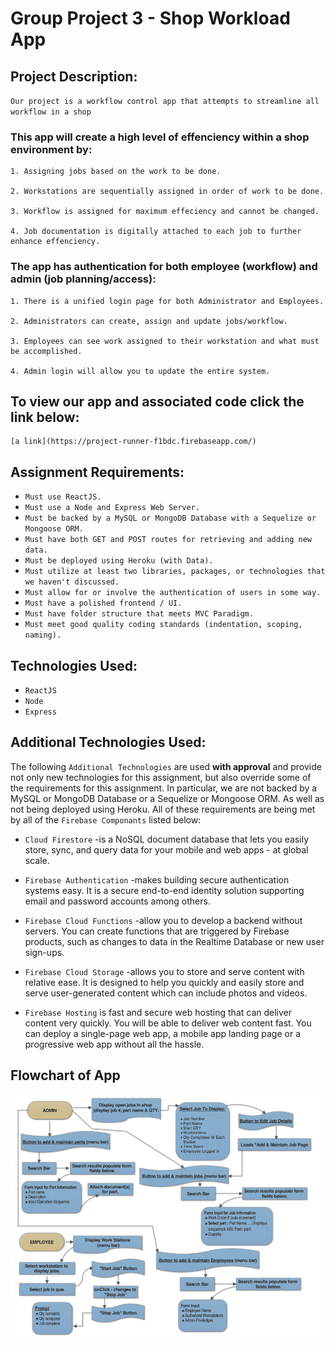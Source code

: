 # Group Project 3 - Shop Workload App

## Project Description:
   `Our project is a workflow control app that attempts to streamline all workflow in a shop`

  ### This app will create a high level of effenciency within a shop environment by:
    1. Assigning jobs based on the work to be done.

    2. Workstations are sequentially assigned in order of work to be done.

    3. Workflow is assigned for maximum effeciency and cannot be changed.

    4. Job documentation is digitally attached to each job to further enhance effenciency.

  ### The app has authentication for both employee (workflow) and admin (job planning/access):
    1. There is a unified login page for both Administrator and Employees.

    2. Administrators can create, assign and update jobs/workflow.

    3. Employees can see work assigned to their workstation and what must be accomplished.

    4. Admin login will allow you to update the entire system. 

## To view our app and associated code click the link below:
    
    [a link](https://project-runner-f1bdc.firebaseapp.com/)

## Assignment Requirements: 

- `Must use ReactJS.`
- `Must use a Node and Express Web Server.`
- `Must be backed by a MySQL or MongoDB Database with a Sequelize or Mongoose ORM.`
- `Must have both GET and POST routes for retrieving and adding new data.`
- `Must be deployed using Heroku (with Data).`
- `Must utilize at least two libraries, packages, or technologies that we haven't discussed.`
- `Must allow for or involve the authentication of users in some way.`
- `Must have a polished frontend / UI.`
- `Must have folder structure that meets MVC Paradigm.`
- `Must meet good quality coding standards (indentation, scoping, naming).`

## Technologies Used:

- `ReactJS`
- `Node`
- `Express`

## Additional Technologies Used:

The following `Additional Technologies` are used **with approval** and provide 
not only new technologies for this assignment, but also override some of the
requirements for this assignment. In particular, we are not backed by a MySQL
or MongoDB Database or a Sequelize or Mongoose ORM. As well as not being deployed
using Heroku. All of these requirements are being met by all of the `Firebase Componants`
listed below:

- `Cloud Firestore` -is a NoSQL document database that lets you easily store, 
   sync, and query data for your mobile and web apps - at global scale.

- `Firebase Authentication` -makes building secure authentication systems easy. 
   It is a secure end-to-end identity solution supporting email and password 
   accounts among others.

- `Firebase Cloud Functions` -allow you to develop a backend without servers. 
   You can create functions that are triggered by Firebase products, such as 
   changes to data in the Realtime Database or new user sign-ups.

- `Firebase Cloud Storage` -allows you to store and serve content with relative 
   ease. It is designed to help you quickly and easily store and serve user-generated 
   content which can include photos and videos.

- `Firebase Hosting` is fast and secure web hosting that can deliver content 
   very quickly. You will be able to deliver web content fast. You can deploy a 
   single-page web app, a mobile app landing page or a progressive web app without 
   all the hassle.



## Flowchart of App


   ![Alt text](/client/src/components/images/flowChart.png "Optional Title")





